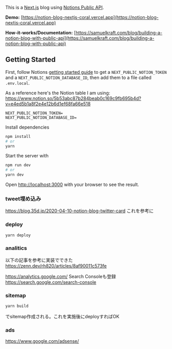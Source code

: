 This is a [Next.js](https://nextjs.org/) blog using [Notions Public API](https://developers.notion.com).

__Demo:__ [https://notion-blog-nextjs-coral.vercel.app](https://notion-blog-nextjs-coral.vercel.app)

__How-it-works/Documentation:__ [https://samuelkraft.com/blog/building-a-notion-blog-with-public-api](https://samuelkraft.com/blog/building-a-notion-blog-with-public-api)

## Getting Started

First, follow Notions [getting started guide](https://developers.notion.com/docs/getting-started) to get a `NEXT_PUBLIC_NOTION_TOKEN` and a `NEXT_PUBLIC_NOTION_DATABASE_ID`, then add them to a file called `.env.local`.

As a reference here's the Notion table I am using: https://www.notion.so/5b53abc87b284beab0c169c9fb695b4d?v=e4ed5b1a8f2e4e12b6d1ef68fa66e518

```
NEXT_PUBLIC_NOTION_TOKEN=
NEXT_PUBLIC_NOTION_DATABASE_ID=
```

Install dependencies

```bash
npm install
# or
yarn
```

Start the server with

```bash
npm run dev
# or
yarn dev
```

Open [http://localhost:3000](http://localhost:3000) with your browser to see the result.

### tweet埋め込み
https://blog.35d.jp/2020-04-10-notion-blog-twitter-card
これを参考に


### deploy

```bash
yarn deploy
```

### analitics
以下の記事を参考に実装でできた
https://zenn.dev/rh820/articles/8af90011c573fe

https://analytics.google.com/
Search Consoleも登録
https://search.google.com/search-console

### sitemap

```bash
yarn build 
```
でsitemap作成される。これを実施後にdeployすればOK


### ads
https://www.google.com/adsense/


